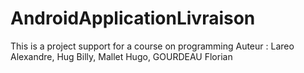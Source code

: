 AndroidApplicationLivraison
==========================

This is a project support for a course on programming
Auteur : Lareo Alexandre, Hug Billy, Mallet Hugo, GOURDEAU Florian
